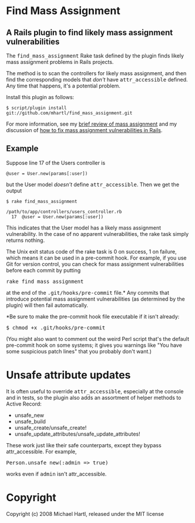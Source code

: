 # Find Mass Assignment

## A Rails plugin to find likely mass assignment vulnerabilities

The <tt>find\_mass\_assignment</tt> Rake task defined by the plugin finds likely mass assignment problems in Rails projects.

The method is to scan the controllers for likely mass assignment, and then find the corresponding models that *don't* have <tt>attr\_accessible</tt> defined.  Any time that happens, it's a potential problem.

Install this plugin as follows:

    $ script/plugin install git://github.com/mhartl/find_mass_assignment.git

For more information, see my [brief review of mass assignment](http://blog.mhartl.com/2008/09/21/mass-assignment-in-rails-applications/) and my discussion of [how to fix mass assignment vulnerabilities in Rails](http://blog.mhartl.com/2008/09/21/finding-and-fixing-mass-assignment-problems-in-rails-applications/).

## Example

Suppose line 17 of the Users controller is

    @user = User.new(params[:user])

but the User model *doesn't* define <tt>attr_accessible</tt>.  Then we get the output

    $ rake find_mass_assignment

    /path/to/app/controllers/users_controller.rb
      17  @user = User.new(params[:user])

This indicates that the User model has a likely mass assignment vulnerability. In the case of no apparent vulnerabilities, the rake task simply returns nothing.

The Unix exit status code of the rake task is 0 on success, 1 on failure, which means it can be used in a pre-commit hook. For example, if you use Git for version control, you can check for mass assignment vulnerabilities before each commit by putting

<pre>rake find_mass_assignment</pre>

at the end of the <tt>.git/hooks/pre-commit</tt> file.* Any commits that introduce potential mass assignment vulnerabilities (as determined by the plugin) will then fail automatically.

*Be sure to make the pre-commit hook file executable if it isn't already:

<pre>$ chmod +x .git/hooks/pre-commit</pre>

(You might also want to comment out the weird Perl script that's the default pre-commit hook on some systems; it gives you warnings like "You have some suspicious patch lines" that you probably don't want.)

# Unsafe attribute updates

It is often useful to override <tt>attr\_accessible</tt>, especially at the console and in tests, so the plugin also adds an assortment of helper methods to Active Record:

* unsafe\_new
* unsafe\_build
* unsafe\_create/unsafe\_create!
* unsafe\_update\_attributes/unsafe\_update\_attributes!

These work just like their safe counterparts, except they bypass attr\_accessible. For example, 

<pre>Person.unsafe_new(:admin => true)</pre>

works even if <tt>admin</tt> isn't attr\_accessible.

# Copyright

Copyright (c) 2008 Michael Hartl, released under the MIT license
